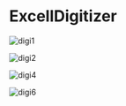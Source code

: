 # ExcellDigitizer
![digi1](https://user-images.githubusercontent.com/62732939/134834808-8ee4876a-461f-45cb-8c97-226d1b437448.png)

![digi2](https://user-images.githubusercontent.com/62732939/134835919-9e1284b6-6d43-42e6-b0be-860b4721c44e.png)

![digi4](https://user-images.githubusercontent.com/62732939/134836015-d6f2e75a-d604-4a98-aa65-428e673b31cc.png)

![digi6](https://user-images.githubusercontent.com/62732939/134835927-0f6d4c9f-6534-4a5d-85a5-1b470907d628.png)
